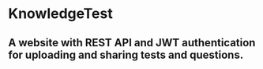 # KnowledgeTest
## A website with REST API and JWT authentication for uploading and sharing tests and questions. 
